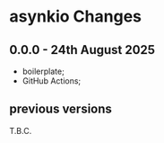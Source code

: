# **asynkio** Changes

## 0.0.0 - 24th August 2025

* boilerplate;
* GitHub Actions;


## previous versions

T.B.C.


<!-- ########################### end of file ########################### -->

